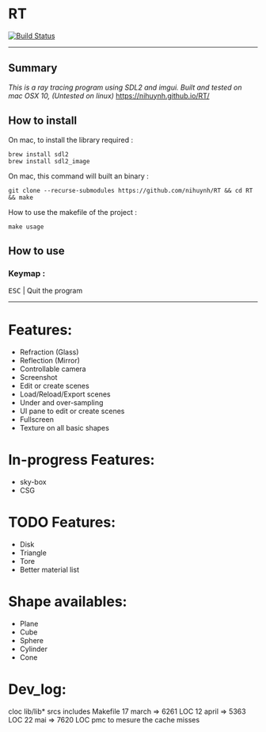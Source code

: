 # RT
[![Build Status](https://travis-ci.com/nihuynh/RT.svg?token=PdGtpZGzFKLd1CBjD7Ym&branch=master)](https://travis-ci.com/nihuynh/RT)

---

## Summary
_This is a ray tracing program using SDL2 and imgui._
_Built and tested on mac OSX 10, (Untested on linux)_
https://nihuynh.github.io/RT/

## How to install

On mac, to install the library required :
```
brew install sdl2
brew install sdl2_image
```

On mac, this command will built an binary :
```
git clone --recurse-submodules https://github.com/nihuynh/RT && cd RT && make
```
How to use the makefile of the project :
```
make usage
```

## How to use

### Keymap :

<kbd>ESC</kbd> | Quit the program

---

# Features:

* Refraction (Glass)
* Reflection (Mirror)
* Controllable camera
* Screenshot
* Edit or create scenes
* Load/Reload/Export scenes
* Under and over-sampling
* UI pane to edit or create scenes
* Fullscreen
* Texture on all basic shapes

# In-progress Features:
* sky-box
* CSG

# TODO Features:
* Disk
* Triangle
* Tore
* Better material list

# Shape availables:
* Plane
* Cube
* Sphere
* Cylinder
* Cone

# Dev_log:

cloc lib/lib* srcs includes Makefile
17 march => 6261	LOC
12 april => 5363	LOC
22 mai => 7620		LOC
pmc to mesure the cache misses
